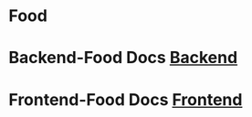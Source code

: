 # Food

# Backend-Food Docs [Backend](https://github.com/AndresSkr/Food/tree/master/food-backend "Backend")

# Frontend-Food Docs [Frontend](https://github.com/AndresSkr/Food/tree/master/food-frontend "Frontend")